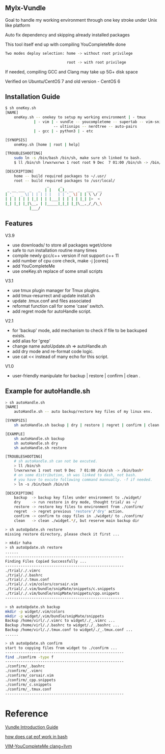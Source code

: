 ## Mylx-Vundle
Goal to handle my working environment through one key stroke under Unix like platform 

Auto fix dependency and skipping already installed packages

This tool itself end up with compiling YouCompleteMe done

``` bash
Two modes deploy selection: home -> without root privilege

                            root -> with root privilege
```

If needed, compiling GCC and Clang may take up 5G+ disk space

Verified on Ubuntu/CentOS 7 and old version - CentOS 6

## Installation Guide
```bash
$ sh oneKey.sh
[NAME]
    oneKey.sh -- onekey to setup my working environment | - tmux
             | - vim | - vundle -- youcompleteme -- supertab -- vim-snippets
                      -- ultisnips -- nerdtree -- auto-pairs
             | - gcc | - python3 | - etc

[SYNOPSIS]
    oneKey.sh [home | root | help]

[TROUBLESHOOTING]
    sudo ln -s /bin/bash /bin/sh, make sure sh linked to bash.
    $ ll /bin/sh lrwxrwxrwx 1 root root 9 Dec  7 01:00 /bin/sh -> /bin/bash*

[DESCRIPTION]
    home -- build required packages to ~/.usr/
    root -- build required packages to /usr/local/
                   _     _
 _ __ ___  _   _  | |   (_)_ __  _   ___  __
| '_ ` _ \| | | | | |   | | '_ \| | | \ \/ /
| | | | | | |_| | | |___| | | | | |_| |>  <
|_| |_| |_|\__, | |_____|_|_| |_|\__,_/_/\_\
           |___/

```

## Features
V3.9
* use downloads/ to store all packages wget/clone
* safe to run installation routine many times
* compile newly gcc/c++ version if not support c++ 11
* add number of cpu core check, make -j [cores] 
* add YouCompleteMe
* use oneKey.sh replace of some small scripts

V3.1 
* use tmux plugin manager for Tmux plugins.
* add tmux-resurrect and update install.sh
* update .tmux.conf and files associated
* reformat function call for some 'case' switch.
* add regret mode for autoHandle script.

V2.1
* for 'backup' mode, add mechanism to check if file to be backuped exists.
* add alias for 'grep'
* change name autoUpdate.sh => autoHandle.sh
* add dry mode and re-format code logic.
* use cat << instead of many echo for this script.

V1.0
* user-friendly manipulate for backup | restore | confirm | clean .

## Example for autoHandle.sh
```bash
> sh autoHandle.sh
[NAME]
    autoHandle.sh -- auto backup/restore key files of my linux env.

[SYNOPSIS]
    sh autoHandle.sh backup | dry | restore | regret | confirm | clean

[EXAMPLE]
    sh autoHandle.sh backup
    sh autoHandle.sh dry
    sh autoHandle.sh restore

[TROUBLESHOOTING]
    # sh autoHandle.sh can not be excuted.
    > ll /bin/sh
    lrwxrwxrwx 1 root root 9 Dec  7 01:00 /bin/sh -> /bin/bash*
    # on some distribution, sh was linked to dash, not bash.
    # you have to excute following command mannually. -f if needed.
    > ln -s /bin/bash /bin/sh

[DESCRIPTION]
    backup  -> backup key files under environment to ./widget/
    dry     -> run restore in dry mode, thought trial/ as ~/
    restore -> restore key files to environment from ./confirm/
    regret  -> regret previous 'restore'/'dry' action.
    confirm -> confirm to copy files in ./widget/ to ./confirm/
    clean   -> clean ./widget.*/, but reserve main backup dir

> sh autoUpdate.sh restore
missing restore directory, please check it first ...

> mkdir haha
> sh autoUpdate.sh restore
......
------------------------------------------------------
Finding Files Copied Successfully ...
------------------------------------------------------
./trial/./.vimrc
./trial/./.bashrc
./trial/./.tmux.conf
./trial/./.vim/colors/corsair.vim
./trial/./.vim/bundle/snipMate/snippets/c.snippets
./trial/./.vim/bundle/snipMate/snippets/cpp.snippets
------------------------------------------------------

> sh autoUpdate.sh backup
mkdir -p widget/.vim/colors
mkdir -p widget/.vim/bundle/snipMate/snippets
Backup /home/virl/./.vimrc to widget/./_.vimrc ...
Backup /home/virl/./.bashrc to widget/./_.bashrc ...
Backup /home/virl/./.tmux.conf to widget/./_.tmux.conf ...
......

> sh autoUpdate.sh confirm
start to copying files from widget to ./confirm ...
------------------------------------------------------
find ./confirm -type f
------------------------------------------------------
./confirm/_.bashrc
./confirm/_.vimrc
./confirm/_corsair.vim
./confirm/_cpp.snippets
./confirm/_c.snippets
./confirm/_.tmux.conf
------------------------------------------------------

```

# Reference
[Vundle Introduction Guide](http://www.jianshu.com/p/8d416ac4ad11)

[how does cat eof work in bash](https://stackoverflow.com/questions/2500436/how-does-cat-eof-work-in-bash)

[VIM-YouCompleteMe clang+llvm](https://www.jianshu.com/p/c24f919097b3)
